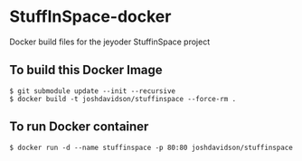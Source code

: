 # StuffInSpace-docker
Docker build files for the jeyoder StuffinSpace project
## To build this Docker Image
```
$ git submodule update --init --recursive
$ docker build -t joshdavidson/stuffinspace --force-rm .
```
## To run Docker container
```
$ docker run -d --name stuffinspace -p 80:80 joshdavidson/stuffinspace
```
